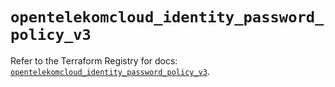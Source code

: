 # `opentelekomcloud_identity_password_policy_v3`

Refer to the Terraform Registry for docs: [`opentelekomcloud_identity_password_policy_v3`](https://registry.terraform.io/providers/opentelekomcloud/opentelekomcloud/1.36.8/docs/resources/identity_password_policy_v3).

